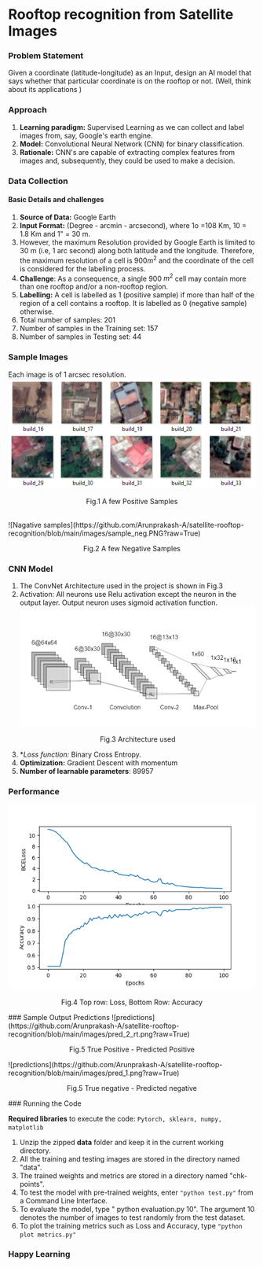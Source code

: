 # Rooftop recognition from Satellite Images

### Problem Statement

Given a coordinate (latitude-longitude) as an Input, design an AI model that
says whether that particular coordinate is on the rooftop or not. (Well, think about its applications )

### Approach

1. **Learning paradigm:** Supervised Learning as we can collect and label images from, say, Google's earth engine.
2. **Model:** Convolutional Neural Network (CNN) for binary classification.
3. **Rationale:** CNN's are capable of extracting complex features from
   images and, subsequently, they could be used to make a decision.

### Data Collection

#### Basic Details and challenges

1. **Source of Data:** Google Earth
2. **Input Format:** (Degree - arcmin - arcsecond), where 1o =108 Km,
   10 = 1.8 Km and 1" = 30 m.
3. However, the maximum Resolution provided by Google Earth is limited
   to 30 m (i.e, 1 arc second) along both latitude and the longitude. Therefore,
   the maximum resolution of a cell is $900 m^2$   and the coordinate of the
   cell is considered for the labelling process.
4. **Challenge**: As a consequence, a single 900 $m^2$ cell may contain more
   than one rooftop and/or a non-rooftop region.
5. **Labelling:** A cell is labelled as 1 (positive sample) if more than half
   of the region of a cell contains a rooftop. It is labelled as 0 (negative
   sample) otherwise.
6. Total number of samples: 201
7. Number of samples in the Training set: 157
8. Number of samples in Testing set: 44

### Sample Images

Each image is of 1 arcsec resolution. <br>
![Positive samples](https://github.com/Arunprakash-A/satellite-rooftop-recognition/blob/main/images/sample_train.PNG?raw=True)
<p align="center" >Fig.1 A few Positive Samples </p> <br>
![Nagative samples](https://github.com/Arunprakash-A/satellite-rooftop-recognition/blob/main/images/sample_neg.PNG?raw=True)
<p align="center" >Fig.2 A few Negative Samples </p>

### CNN Model

1. The ConvNet Architecture used in the project is shown in Fig.3
2. Activation: All neurons use Relu activation except the neuron in the
   output layer. Output neuron uses sigmoid activation function.
   ![Architecture](https://github.com/Arunprakash-A/satellite-rooftop-recognition/blob/main/images/Block_diagram.PNG?raw=True)
   <p align="center" >Fig.3 Architecture used </p>
3. **Loss function:* Binary Cross Entropy.
4. **Optimization:**  Gradient Descent with momentum
5. **Number of learnable parameters**: 89957

### Performance
 ![Metrics](https://github.com/Arunprakash-A/satellite-rooftop-recognition/blob/main/images/metrics.png?raw=True)
   <p align="center" >Fig.4 Top row: Loss, Bottom Row: Accuracy</p>
### Sample Output Predictions
![predictions](https://github.com/Arunprakash-A/satellite-rooftop-recognition/blob/main/images/pred_2_rt.png?raw=True)
   <p align="center" >Fig.5 True Positive - Predicted Positive</p>
![predictions](https://github.com/Arunprakash-A/satellite-rooftop-recognition/blob/main/images/pred_1.png?raw=True)
   <p align="center" >Fig.5 True negative - Predicted negative</p>
### Running the Code

**Required libraries** to execute the code: `Pytorch, sklearn, numpy, matplotlib`

1. Unzip the zipped **data** folder and keep it in the current working
   directory.
2. All the training and testing images are stored in the directory named
   "data".
3. The trained weights and metrics are stored in a directory named "chk-
   points".
4. To test the model with pre-trained weights, enter `"python test.py"` from a Command Line Interface.
5. To evaluate the model, type " python evaluation.py 10". The argument
   10 denotes the number of images to test randomly from the test dataset.
6. To plot the training metrics such as Loss and Accuracy, type `"python`
   `plot metrics.py"`

### Happy Learning


